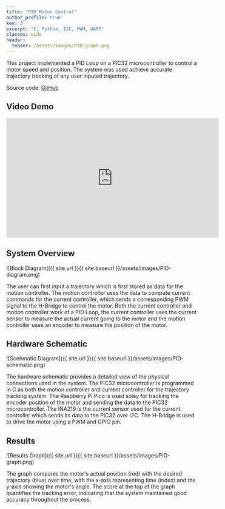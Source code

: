 ```yaml
---
title: "PID Motor Control"
author_profile: true
key: 3
excerpt: "C, Python, I2C, PWM, UART"
classes: wide
header:
  teaser: /assets/images/PID-graph.png
---
```


This project implemented a PID Loop on a PIC32 microcontroller to control a motor speed and position. The system was used achieve accurate trajectory tracking of any user inputed trajectory.

Source code: [GitHub](https://github.com/laehon/PID-Motor-Control)

## Video Demo
<iframe width="560" height="315" src="https://www.youtube.com/embed/GBV9OVCr9AA?si=gfWJpxpqskLao0uU" title="YouTube video player" frameborder="0" allow="accelerometer; autoplay; clipboard-write; encrypted-media; gyroscope; picture-in-picture; web-share" referrerpolicy="strict-origin-when-cross-origin" allowfullscreen></iframe>


## System Overview
![Block Diagram]({{ site.url }}{{ site.baseurl }}/assets/images/PID-diagram.png)

The user can first input a trajectory which is first stored as data for the motion controller. The motion controller uses the data to compute current commands for the current controller, which sends a corresponding PWM signal to the H-Bridge to control the motor. Both the current controller and motion controller work of a PID Loop, the current controller uses the current sensor to measure the actual current going to the motor and the motion controller uses an encoder to measure the position of the motor.


## Hardware Schematic
![Scehmatic Diagram]({{ site.url }}{{ site.baseurl }}/assets/images/PID-schematic.png)

The hardware schematic provides a detailed view of the physical connections used in the system. The PIC32 microcontroller is programmed in C as both the motion controller and current controller for the trajectory tracking system. The Raspberry Pi Pico is used soley for tracking the encoder position of the motor and sending the data to the PIC32 microcontroller. The INA219 is the current sensor used for the current controller which sends its data to the PIC32 over I2C. The H-Bridge is used to drive the motor using a PWM and GPIO pin.

## Results
![Results Graph]({{ site.url }}{{ site.baseurl }}/assets/images/PID-graph.png)

The graph compares the motor's actual position (red) with the desired trajectory (blue) over time, with the x-axis representing time (index) and the y-axis showing the motor's angle. The score at the top of the graph quantifies the tracking error, indicating that the system maintained good accuracy throughout the process.